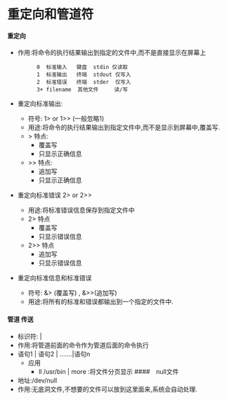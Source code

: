 # 重定向和管道符
#### 重定向
- 作用:将命令的执行结果输出到指定的文件中,而不是直接显示在屏幕上
  
  
    
     
            0  标准输入   键盘  stdin 仅读取
            1  标准输出   终端  stdout 仅写入
            2  标准错误   终端  stder  仅写入
            3+ filename  其他文件     读/写

- 重定向标准输出: 
  - 符号: 1> or 1>> (一般忽略1)
  - 用途:将命令的执行结果输出到指定文件中,而不是显示到屏幕中,覆盖写.
  - \> 特点:
    - 覆盖写
    - 只显示正确信息
  - \>> 特点:
    - 追加写
    - 只显示正确信息
- 重定向标准错误 2> or 2>>
  - 用途:将标准错误信息保存到指定文件中
  - 2> 特点
    - 覆盖写
    - 只显示错误信息
  - 2>> 特点
    - 追加写
    - 只显示错误信息
- 重定向标准信息和标准错误
  - 符号: &> (覆盖写) , &>>(追加写)
  - 用途:将所有的标准和错误都输出到一个指定的文件中.
#### 管道 传送
- 标识符: |
- 作用:将管道前面的命令作为管道后面的命令执行
- 语句1 | 语句2 | .......|语句n
  - 应用
    -  ll /usr/bin | more :将文件分页显示
####　null文件
- 地址:/dev/null 
- 作用:无底洞文件,不想要的文件可以放到这里面来,系统会自动处理.                                                                                      












